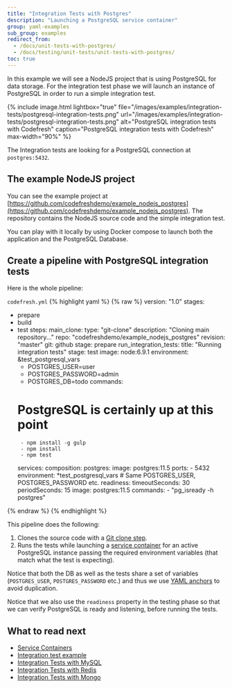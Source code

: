 ```yaml
---
title: "Integration Tests with Postgres"
description: "Launching a PostgreSQL service container"
group: yaml-examples
sub_group: examples
redirect_from:
  - /docs/unit-tests-with-postgres/
  - /docs/testing/unit-tests/unit-tests-with-postgres/   
toc: true
---
```


In this example we will see a NodeJS project that is using PostgreSQL for data storage. For the integration test phase we will launch an instance of PostgreSQL in order to run a simple integration test.

{% include image.html 
lightbox="true" 
file="/images/examples/integration-tests/postgresql-integration-tests.png"
url="/images/examples/integration-tests/postgresql-integration-tests.png"
alt="PostgreSQL integration tests with Codefresh"
caption="PostgreSQL integration tests with Codefresh"
max-width="90%"
%}

The Integration tests are looking for a PostgreSQL connection at `postgres:5432`.

## The example NodeJS project

You can see the example project at [https://github.com/codefreshdemo/example_nodejs_postgres](https://github.com/codefreshdemo/example_nodejs_postgres). The repository contains the NodeJS source code and the simple integration test.

You can play with it locally by using Docker compose to launch both the application and the PostgreSQL Database. 

## Create a pipeline with PostgreSQL integration tests

Here is the whole pipeline:

 `codefresh.yml`
{% highlight yaml %}
{% raw %}
version: "1.0"
stages:
  - prepare
  - build
  - test
steps:
  main_clone:
    type: "git-clone"
    description: "Cloning main repository..."
    repo: "codefreshdemo/example_nodejs_postgres"
    revision: "master"
    git: github
    stage: prepare
  run_integration_tests:
    title: "Running integration tests"
    stage: test
    image: node:6.9.1
    environment: &test_postgresql_vars
      - POSTGRES_USER=user
      - POSTGRES_PASSWORD=admin
      - POSTGRES_DB=todo
    commands:
      # PostgreSQL is certainly up at this point
         - npm install -g gulp
         - npm install
         - npm test
    services:
      composition:
        postgres:
          image: postgres:11.5
          ports:
            - 5432
          environment: *test_postgresql_vars # Same POSTGRES_USER, POSTGRES_PASSWORD etc.
      readiness:
        timeoutSeconds: 30
        periodSeconds: 15
        image: postgres:11.5
        commands:
          - "pg_isready -h postgres"   

{% endraw %}
{% endhighlight %}

This pipeline does the following:

1. Clones the source code with a [Git clone step]({{site.baseurl}}/docs/codefresh-yaml/steps/git-clone/).
1. Runs the tests while launching a [service container]({{site.baseurl}}/docs/codefresh-yaml/service-containers/) for an active PostgreSQL instance passing the required environment variables (that match what the test is expecting).

Notice that both the DB as well as the tests share a set of variables (`POSTGRES_USER`, `POSTGRES_PASSWORD` etc.) and thus we use [YAML anchors]({{site.baseurl}}/docs/codefresh-yaml/what-is-the-codefresh-yaml/#using-yaml-anchors-to-avoid-repetition) to avoid duplication.

Notice that we also use the `readiness` property in the testing phase so that we can verify PostgreSQL is ready and listening, before running the tests.

## What to read next

- [Service Containers]({{site.baseurl}}/docs/codefresh-yaml/service-containers/)
- [Integration test example]({{site.baseurl}}/docs/yaml-examples/examples/run-integration-tests/)
- [Integration Tests with MySQL]({{site.baseurl}}/docs/yaml-examples/examples/integration-tests-with-mysql/)
- [Integration Tests with Redis]({{site.baseurl}}/docs/yaml-examples/examples/integration-tests-with-redis/)
- [Integration Tests with Mongo]({{site.baseurl}}/docs/yaml-examples/examples/integration-tests-with-mongo/)



